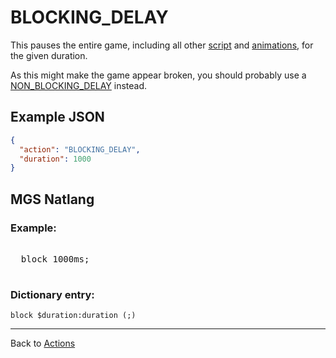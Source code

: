 # BLOCKING_DELAY

This pauses the entire game, including all other [script](scripts) and [animations](tilesets/animations), for the given duration.

As this might make the game appear broken, you should probably use a [NON_BLOCKING_DELAY](actions/NON_BLOCKING_DELAY) instead.

## Example JSON

```json
{
  "action": "BLOCKING_DELAY",
  "duration": 1000
}
```

## MGS Natlang

### Example:

<pre class="HyperMD-codeblock mgs">

  <span class="verb">block</span> <span class="number">1000ms</span><span class="terminator">;</span>

</pre>

### Dictionary entry:

```
block $duration:duration (;)
```

---

Back to [Actions](actions)
